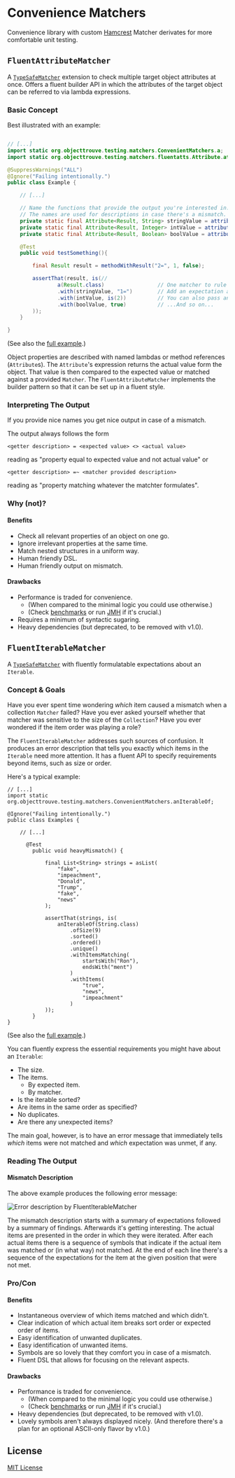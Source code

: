 Convenience Matchers
====================

Convenience library with custom [Hamcrest](http://hamcrest.org/JavaHamcrest/) Matcher derivates for more comfortable unit testing.

`FluentAttributeMatcher`
------------------------
A [`TypeSafeMatcher`](http://hamcrest.org/JavaHamcrest/javadoc/1.3/org/hamcrest/TypeSafeMatcher.html) extension to check multiple target object attributes at once. 
Offers a fluent builder API in which the attributes of the target object can be referred to via lambda expressions. 

### Basic Concept 

Best illustrated with an example:

```java

// [...]
import static org.objecttrouve.testing.matchers.ConvenientMatchers.a;
import static org.objecttrouve.testing.matchers.fluentatts.Attribute.attribute;

@SuppressWarnings("ALL")
@Ignore("Failing intentionally.")
public class Example {

    // [...]

    // Name the functions that provide the output you're interested in. 
    // The names are used for descriptions in case there's a mismatch.
    private static final Attribute<Result, String> stringValue = attribute("stringValue", Result::getStringValue);
    private static final Attribute<Result, Integer> intValue = attribute("intValue", Result::getIntValue);
    private static final Attribute<Result, Boolean> boolValue = attribute("booleanValue", Result::isBoolValue);

    @Test
    public void testSomething(){

        final Result result = methodWithResult("2=", 1, false);

        assertThat(result, is(//
                a(Result.class)                 // One matcher to rule them ALL!
                .with(stringValue, "1=")        // Add an expectation about a particular property value.
                .with(intValue, is(2))          // You can also pass another matcher.
                .with(boolValue, true)          // ...And so on...
        ));
    }

}
```

(See also the [full example](https://github.com/objecttrouve/convenience-matchers/blob/master/src/test/java/org/objecttrouve/testing/matchers/fluentatts/Example.java).)

Object properties are described with named lambdas or method references (`Attribute`s).
The `Attribute`'s expression returns the actual value form the object.
That value is then compared to the expected value or matched against a provided `Matcher`.
The `FluentAttributeMatcher` implements the builder pattern so that it can be set up in a fluent style.  


### Interpreting The Output

If you provide nice names you get nice output in case of a mismatch.

The output always follows the form 
```
<getter description> = <expected value> <> <actual value>
```
reading as "property equal to expected value and not actual value"
or 
```
<getter description> =~ <matcher provided description>
```
reading as "property matching whatever the matchter formulates".

### Why (not)?

#### Benefits 
* Check all relevant properties of an object on one go.
* Ignore irrelevant properties at the same time. 
* Match nested structures in a uniform way.
* Human friendly DSL.
* Human friendly output on mismatch.

#### Drawbacks
* Performance is traded for convenience.
    * (When compared to the minimal logic you could use otherwise.)
    * (Check [benchmarks](https://github.com/objecttrouve/convenience-matchers/tree/master/benchmarks/) or run [JMH](https://github.com/objecttrouve/convenience-matchers/tree/master/src/jmh/java/org/objecttrouve/testing) if it's crucial.)
* Requires a minimum of syntactic sugaring.
* Heavy dependencies (but deprecated, to be removed with v1.0). 

`FluentIterableMatcher`
-----------------------

A [`TypeSafeMatcher`](http://hamcrest.org/JavaHamcrest/javadoc/1.3/org/hamcrest/TypeSafeMatcher.html) with fluently formulatable expectations about an `Iterable`.

### Concept & Goals

Have you ever spent time wondering *which* item caused a mismatch when a collection `Matcher` failed? 
Have you ever asked yourself whether that matcher was sensitive to the size of the `Collection`? 
Have you ever wondered if the item order was playing a role?

The `FluentIterableMatcher` addresses such sources of confusion. 
It produces an error description that tells you exactly which items in the `Iterable` need more attention. 
It has a fluent API to specify requirements beyond items, such as size or order. 

Here's a typical example:

```
// [...]
import static org.objecttrouve.testing.matchers.ConvenientMatchers.anIterableOf;

@Ignore("Failing intentionally.")
public class Examples {

    // [...]
    
      @Test
        public void heavyMismatch() {
    
            final List<String> strings = asList(
                "fake",
                "impeachment",
                "Donald",
                "Trump",
                "fake",
                "news"
            );
    
            assertThat(strings, is(
                anIterableOf(String.class)
                    .ofSize(9)
                    .sorted()
                    .ordered()
                    .unique()
                    .withItemsMatching(
                        startsWith("Ron"),
                        endsWith("ment")
                    )
                    .withItems(
                        "true",
                        "news",
                        "impeachment"
                    )
            ));
        }
}
```

(See also the [full example](https://github.com/objecttrouve/convenience-matchers/blob/master/src/test/java/org/objecttrouve/testing/matchers/fluentits/Examples.java).)

You can fluently express the essential requirements you might have about an `Iterable`: 

* The size.
* The items.
    * By expected item.
    * By matcher.
* Is the iterable sorted? 
* Are items in the same order as specified? 
* No duplicates. 
* Are there any unexpected items?

The main goal, however, is to have an error message that immediately tells *which* items were not matched and *which* expectation was unmet, if any.

### Reading The Output

#### Mismatch Description

The above example produces the following error message: 

![Error description by FluentIterableMatcher](https://github.com/objecttrouve/convenience-matchers/blob/master/doc/img/FluentIterableMatcher-output.png)

The mismatch description starts with a summary of expectations followed by a summary of findings. 
Afterwards it's getting interesting. 
The actual items are presented in the order in which they were iterated. 
After each actual items there is a sequence of symbols that indicate if the actual item was matched or (in what way) not matched.
At the end of each line there's a sequence of the expectations for the item at the given position that were not met.

### Pro/Con

#### Benefits 
* Instantaneous overview of which items matched and which didn't.
* Clear indication of which actual item breaks sort order or expected order of items.
* Easy identification of unwanted duplicates. 
* Easy identification of unwanted items.
* Symbols are so lovely that they comfort you in case of a mismatch.
* Fluent DSL that allows for focusing on the relevant aspects. 

#### Drawbacks
* Performance is traded for convenience.
    * (When compared to the minimal logic you could use otherwise.)
    * (Check [benchmarks](https://github.com/objecttrouve/convenience-matchers/tree/master/benchmarks/) or run [JMH](https://github.com/objecttrouve/convenience-matchers/tree/master/src/jmh/java/org/objecttrouve/testing) if it's crucial.)
* Heavy dependencies (but deprecated, to be removed with v1.0).
* Lovely symbols aren't always displayed nicely. (And therefore there's a plan for an optional ASCII-only flavor by v1.0.)


License
-------
[MIT License](https://opensource.org/licenses/MIT)

